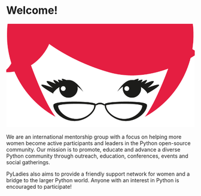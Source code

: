 # Welcome!

![pyladies lady graphic](assets/images/pylady_geek.png)

We are an international mentorship group with a focus on helping more women become active participants and leaders in the Python open-source community. Our mission is to promote, educate and advance a diverse Python community through outreach, education, conferences, events and social gatherings.

PyLadies also aims to provide a friendly support network for women and a bridge to the larger Python world. Anyone with an interest in Python is encouraged to participate!
